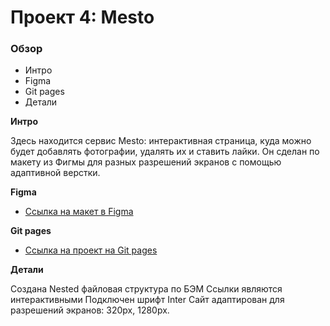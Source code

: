 # Проект 4: Mesto

### Обзор
* Интро
* Figma
* Git pages
* Детали

**Интро**

Здесь находится сервис Mesto: интерактивная страница, куда можно будет добавлять фотографии, удалять их и ставить лайки.
Он сделан по макету из Фигмы для разных разрешений экранов с помощью адаптивной верстки.

**Figma**

* [Ссылка на макет в Figma](https://www.figma.com/file/StZjf8HnoeLdiXS7dYrLAh/JavaScript.-Sprint-4?node-id=3%3A186)

**Git pages**

* [Ссылка на проект на Git pages](https://serena-marlene.github.io/russian-travel/)

**Детали**

Создана Nested файловая структура по БЭМ
Cсылки являются интерактивными
Подключен шрифт Inter
Сайт адаптирован для разрешений экранов: 320px, 1280px.
